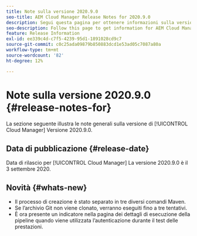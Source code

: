 ```yaml
---
title: Note sulla versione 2020.9.0
seo-title: AEM Cloud Manager Release Notes for 2020.9.0
description: Segui questa pagina per ottenere informazioni sulla versione 2020.9.0 di Cloud Manager
seo-description: Follow this page to get information for AEM Cloud Manager Release 2020.9.0
feature: Release Information
exl-id: ee339c4d-c7f5-4239-95d1-1891028cd9c7
source-git-commit: c0c25ada09879b850883dcd1e53ad05c7087a80a
workflow-type: tm+mt
source-wordcount: '82'
ht-degree: 12%

---
```


# Note sulla versione 2020.9.0 {#release-notes-for}

La sezione seguente illustra le note generali sulla versione di [!UICONTROL Cloud Manager] Versione 2020.9.0.

## Data di pubblicazione {#release-date}

Data di rilascio per [!UICONTROL Cloud Manager] La versione 2020.9.0 è il 3 settembre 2020.

## Novità {#whats-new}

* Il processo di creazione è stato separato in tre diversi comandi Maven.
* Se l’archivio Git non viene clonato, verranno eseguiti fino a tre tentativi.
* È ora presente un indicatore nella pagina dei dettagli di esecuzione della pipeline quando viene utilizzata l’autenticazione durante il test delle prestazioni.
